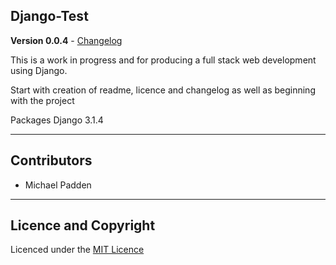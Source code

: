 ## Django-Test

**Version 0.0.4** - [Changelog](CHANGELOG.md)

This is a work in progress and for producing a full stack web development using Django.

Start with creation of readme, licence and changelog as well as beginning with the project

Packages
Django 3.1.4

---

## Contributors

- Michael Padden

---

## Licence and Copyright

Licenced under the [MIT Licence](Licence)
